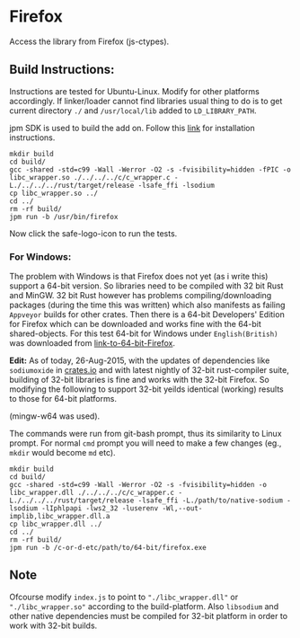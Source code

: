 # Firefox
Access the library from Firefox (js-ctypes).

## Build Instructions:

Instructions are tested for Ubuntu-Linux. Modify for other platforms accordingly. If linker/loader cannot find libraries usual thing to do is to get current directory `./` and `/usr/local/lib` added to `LD_LIBRARY_PATH`.

jpm SDK is used to build the add on. Follow this [link](https://developer.mozilla.org/en-US/Add-ons/SDK/Tools/jpm#Installation) for installation instructions.
```
mkdir build
cd build/
gcc -shared -std=c99 -Wall -Werror -O2 -s -fvisibility=hidden -fPIC -o libc_wrapper.so ./../../../c/c_wrapper.c -L./../../../rust/target/release -lsafe_ffi -lsodium
cp libc_wrapper.so ../
cd ../
rm -rf build/
jpm run -b /usr/bin/firefox
```
Now click the safe-logo-icon to run the tests.

### For Windows:
The problem with Windows is that Firefox does not yet (as i write this) support a 64-bit version. So libraries need to be compiled with 32 bit Rust and MinGW. 32 bit Rust however has problems compiling/downloading packages (during the time this was written) which also manifests as failing `Appveyor` builds for other crates. Then there is a 64-bit Developers' Edition for Firefox which can be downloaded and works fine with the 64-bit shared-objects. For this test 64-bit for Windows under `English(British)` was downloaded from [link-to-64-bit-Firefox](https://www.mozilla.org/en-US/firefox/developer/all/).

**Edit:**  As of today, 26-Aug-2015, with the updates of dependencies like `sodiumoxide` in [crates.io](https://crates.io/) and with latest nightly of 32-bit rust-compiler suite, building of 32-bit libraries is fine and works with the 32-bit Firefox. So modifying the following to support 32-bit yeilds identical (working) results to those for 64-bit platforms.

(mingw-w64 was used).

The commands were run from git-bash prompt, thus its similarity to Linux prompt. For normal `cmd` prompt you will need to make a few changes (eg., `mkdir` would become `md` etc).
```
mkdir build
cd build/
gcc -shared -std=c99 -Wall -Werror -O2 -s -fvisibility=hidden -o libc_wrapper.dll ./../../../c/c_wrapper.c -L./../../../rust/target/release -lsafe_ffi -L./path/to/native-sodium -lsodium -lIphlpapi -lws2_32 -luserenv -Wl,--out-implib,libc_wrapper.dll.a
cp libc_wrapper.dll ../
cd ../
rm -rf build/
jpm run -b /c-or-d-etc/path/to/64-bit/firefox.exe
```

## Note
Ofcourse modify `index.js` to point to `"./libc_wrapper.dll"` or `"./libc_wrapper.so"` according to the build-platform. Also `libsodium` and other native dependencies must be compiled for 32-bit platform in order to work with 32-bit builds.
